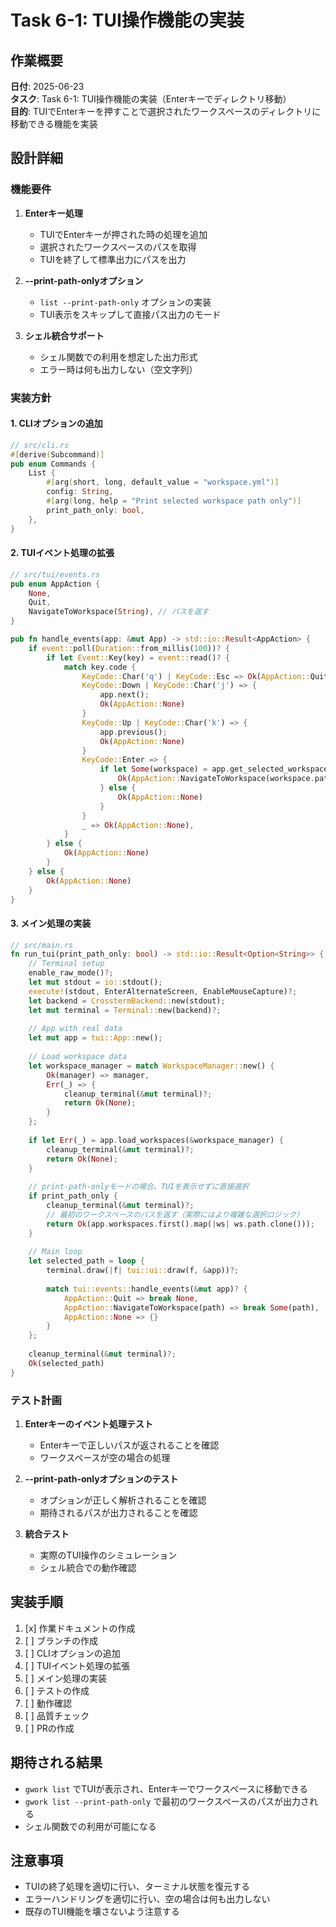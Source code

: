 # Task 6-1: TUI操作機能の実装

## 作業概要

**日付**: 2025-06-23  
**タスク**: Task 6-1: TUI操作機能の実装（Enterキーでディレクトリ移動）  
**目的**: TUIでEnterキーを押すことで選択されたワークスペースのディレクトリに移動できる機能を実装

## 設計詳細

### 機能要件

1. **Enterキー処理**
   - TUIでEnterキーが押された時の処理を追加
   - 選択されたワークスペースのパスを取得
   - TUIを終了して標準出力にパスを出力

2. **--print-path-onlyオプション**
   - `list --print-path-only` オプションの実装
   - TUI表示をスキップして直接パス出力のモード

3. **シェル統合サポート**
   - シェル関数での利用を想定した出力形式
   - エラー時は何も出力しない（空文字列）

### 実装方針

#### 1. CLIオプションの追加
```rust
// src/cli.rs
#[derive(Subcommand)]
pub enum Commands {
    List {
        #[arg(short, long, default_value = "workspace.yml")]
        config: String,
        #[arg(long, help = "Print selected workspace path only")]
        print_path_only: bool,
    },
}
```

#### 2. TUIイベント処理の拡張
```rust
// src/tui/events.rs
pub enum AppAction {
    None,
    Quit,
    NavigateToWorkspace(String), // パスを返す
}

pub fn handle_events(app: &mut App) -> std::io::Result<AppAction> {
    if event::poll(Duration::from_millis(100))? {
        if let Event::Key(key) = event::read()? {
            match key.code {
                KeyCode::Char('q') | KeyCode::Esc => Ok(AppAction::Quit),
                KeyCode::Down | KeyCode::Char('j') => {
                    app.next();
                    Ok(AppAction::None)
                }
                KeyCode::Up | KeyCode::Char('k') => {
                    app.previous();
                    Ok(AppAction::None)
                }
                KeyCode::Enter => {
                    if let Some(workspace) = app.get_selected_workspace() {
                        Ok(AppAction::NavigateToWorkspace(workspace.path.clone()))
                    } else {
                        Ok(AppAction::None)
                    }
                }
                _ => Ok(AppAction::None),
            }
        } else {
            Ok(AppAction::None)
        }
    } else {
        Ok(AppAction::None)
    }
}
```

#### 3. メイン処理の実装
```rust
// src/main.rs
fn run_tui(print_path_only: bool) -> std::io::Result<Option<String>> {
    // Terminal setup
    enable_raw_mode()?;
    let mut stdout = io::stdout();
    execute!(stdout, EnterAlternateScreen, EnableMouseCapture)?;
    let backend = CrosstermBackend::new(stdout);
    let mut terminal = Terminal::new(backend)?;
    
    // App with real data
    let mut app = tui::App::new();
    
    // Load workspace data
    let workspace_manager = match WorkspaceManager::new() {
        Ok(manager) => manager,
        Err(_) => {
            cleanup_terminal(&mut terminal)?;
            return Ok(None);
        }
    };
    
    if let Err(_) = app.load_workspaces(&workspace_manager) {
        cleanup_terminal(&mut terminal)?;
        return Ok(None);
    }
    
    // print-path-onlyモードの場合、TUIを表示せずに直接選択
    if print_path_only {
        cleanup_terminal(&mut terminal)?;
        // 最初のワークスペースのパスを返す（実際にはより複雑な選択ロジック）
        return Ok(app.workspaces.first().map(|ws| ws.path.clone()));
    }
    
    // Main loop
    let selected_path = loop {
        terminal.draw(|f| tui::ui::draw(f, &app))?;
        
        match tui::events::handle_events(&mut app)? {
            AppAction::Quit => break None,
            AppAction::NavigateToWorkspace(path) => break Some(path),
            AppAction::None => {}
        }
    };
    
    cleanup_terminal(&mut terminal)?;
    Ok(selected_path)
}
```

### テスト計画

1. **Enterキーのイベント処理テスト**
   - Enterキーで正しいパスが返されることを確認
   - ワークスペースが空の場合の処理

2. **--print-path-onlyオプションのテスト**
   - オプションが正しく解析されることを確認
   - 期待されるパスが出力されることを確認

3. **統合テスト**
   - 実際のTUI操作のシミュレーション
   - シェル統合での動作確認

## 実装手順

1. [x] 作業ドキュメントの作成
2. [ ] ブランチの作成
3. [ ] CLIオプションの追加
4. [ ] TUIイベント処理の拡張
5. [ ] メイン処理の実装
6. [ ] テストの作成
7. [ ] 動作確認
8. [ ] 品質チェック
9. [ ] PRの作成

## 期待される結果

- `gwork list` でTUIが表示され、Enterキーでワークスペースに移動できる
- `gwork list --print-path-only` で最初のワークスペースのパスが出力される
- シェル関数での利用が可能になる

## 注意事項

- TUIの終了処理を適切に行い、ターミナル状態を復元する
- エラーハンドリングを適切に行い、空の場合は何も出力しない
- 既存のTUI機能を壊さないよう注意する